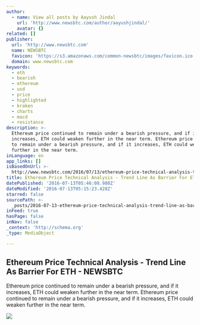 ```yaml
---
author:
  - name: View all posts by Aayush Jindal
    url: 'http://www.newsbtc.com/author/aayushjindal/'
    avatar: {}
related: []
publisher:
  url: 'http://www.newsbtc.com'
  name: NEWSBTC
  favicon: 'https://s3.amazonaws.com/common-newsbtc/images/favicon.ico'
  domain: www.newsbtc.com
keywords:
  - eth
  - bearish
  - ethereum
  - usd
  - price
  - highlighted
  - kraken
  - charts
  - macd
  - resistance
description: >-
  Ethereum price continued to remain under a bearish pressure, and if it
  increases, ETH could weaken further in the near term. Ethereum price continued
  to remain under a bearish pressure, and if it increases, ETH could weaken
  further in the near term.
inLanguage: en
app_links: []
isBasedOnUrl: >-
  http://www.newsbtc.com/2016/07/13/ethereum-price-technical-analysis-trend-line-barrier-eth/
title: Ethereum Price Technical Analysis - Trend Line As Barrier For ETH - NEWSBTC
datePublished: '2016-07-13T05:46:08.980Z'
dateModified: '2016-07-13T05:15:23.428Z'
starred: false
sourcePath: >-
  _posts/2016-07-13-ethereum-price-technical-analysis-trend-line-as-barrier-fo.md
inFeed: true
hasPage: false
inNav: false
_context: 'http://schema.org'
_type: MediaObject

---
```

<article style=""><h1>Ethereum Price Technical Analysis - Trend Line As Barrier For ETH - NEWSBTC</h1><p>Ethereum price continued to remain under a bearish pressure, and if it increases, ETH could weaken further in the near term. Ethereum price continued to remain under a bearish pressure, and if it increases, ETH could weaken further in the near term.</p><img src="http://s3.amazonaws.com/main-newsbtc-images/2016/07/13032249/Ethereum10.png" /></article>